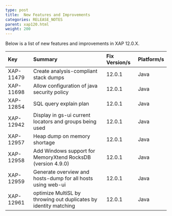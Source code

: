 ```yaml
---
type: post
title:  New Features and Improvements
categories: RELEASE_NOTES
parent: xap120.html
weight: 200
---
```




Below is a list of new features and improvements in XAP 12.0.X.



| Key | Summary | Fix Version/s |  Platform/s|
|:-------|:------|:------------|:------------| 
|XAP-11479 |Create analysis-compliant stack dumps | 12.0.1 | Java|
|XAP-11698 |Allow configuration of java security policy | 12.0.1 | Java|
|XAP-12854 |SQL query explain plan| 12.0.1 | Java|
|XAP-12942 |Display in gs-ui current locators and groups being used| 12.0.1 | Java|
|XAP-12957 |Heap dump on memory shortage| 12.0.1 | Java|
|XAP-12958 |Add Windows support for MemoryXtend RocksDB (version 4.9.0)| 12.0.1 | Java|
|XAP-12959 |Generate overview and hosts-dump for all hosts using web-ui| 12.0.1 | Java|
|XAP-12961 |optimize MultiSL by throwing out duplicates by identity matching| 12.0.1 | Java|
 